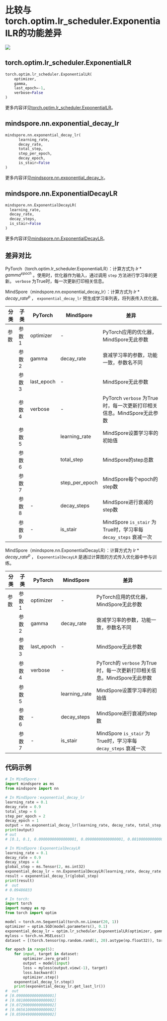 # 比较与torch.optim.lr_scheduler.ExponentialLR的功能差异

<a href="https://gitee.com/mindspore/docs/blob/r2.0.0-alpha/docs/mindspore/source_zh_cn/note/api_mapping/pytorch_diff/ExponentialDecayLR.md" target="_blank"><img src="https://mindspore-website.obs.cn-north-4.myhuaweicloud.com/website-images/r2.0.0-alpha/resource/_static/logo_source.png"></a>

## torch.optim.lr_scheduler.ExponentialLR

```python
torch.optim.lr_scheduler.ExponentialLR(
    optimizer,
    gamma,
    last_epoch=-1,
    verbose=False
)
```

更多内容详见[torch.optim.lr_scheduler.ExponentialLR](https://pytorch.org/docs/1.8.1/optim.html#torch.optim.lr_scheduler.ExponentialLR)。

## mindspore.nn.exponential_decay_lr

```python
mindspore.nn.exponential_decay_lr(
      learning_rate,
      decay_rate,
      total_step,
      step_per_epoch,
      decay_epoch,
      is_stair=False
)
```

更多内容详见[mindspore.nn.exponential_decay_lr](https://mindspore.cn/docs/zh-CN/r2.0.0-alpha/api_python/nn/mindspore.nn.exponential_decay_lr.html#mindspore.nn.exponential_decay_lr)。

## mindspore.nn.ExponentialDecayLR

```python
mindspore.nn.ExponentialDecayLR(
  learning_rate,
  decay_rate,
  decay_steps,
  is_stair=False
)
```

更多内容详见[mindspore.nn.ExponentialDecayLR](https://www.mindspore.cn/docs/zh-CN/r2.0.0-alpha/api_python/nn/mindspore.nn.ExponentialDecayLR.html#mindspore.nn.ExponentialDecayLR)。

## 差异对比

PyTorch（torch.optim.lr_scheduler.ExponentialLR）：计算方式为 $lr * gamma^{epoch}$ 。使用时，优化器作为输入，通过调用 `step` 方法进行学习率的更新。 `verbose` 为True时，每一次更新打印相关信息。

MindSpore（mindspore.nn.exponential_decay_lr）：计算方式为 $lr * decay\_rate^{p}$ ， `exponential_decay_lr` 预生成学习率列表，将列表传入优化器。

| 分类 | 子类  | PyTorch | MindSpore | 差异                 |
| ---- | ----- | ------- | --------- | -------------------- |
| 参数 | 参数1 | optimizer   |     -   | PyTorch应用的优化器，MindSpore无此参数 |
|      | 参数2 | gamma |   decay_rate   | 衰减学习率的参数，功能一致，参数名不同 |
|      | 参数3 | last_epoch |  - | MindSpore无此参数 |
|      | 参数4 | verbose |   -     | PyTorch `verbose` 为True时，每一次更新打印相关信息。MindSpore无此参数 |
|      | 参数5 |  | learning_rate | MindSpore设置学习率的初始值 |
|      | 参数6 |  | total_step | MindSpore的step总数 |
|      | 参数7 |  | step_per_epoch | MindSpore每个epoch的step数 |
|      | 参数8 |    -   |  decay_steps   | MindSpore进行衰减的step数 |
|      | 参数9 |  -     |  is_stair   | MindSpore `is_stair` 为True时，学习率每 `decay_steps` 衰减一次 |

MindSpore（mindspore.nn.ExponentialDecayLR）：计算方式为 $lr * decay\_rate^{p}$ ， `ExponentialDecayLR` 是通过计算图的方式传入优化器中参与训练。

| 分类 | 子类  | PyTorch | MindSpore | 差异                 |
| ---- | ----- | ------- | --------- | -------------------- |
| 参数 | 参数1 | optimizer   |   -     | PyTorch应用的优化器，MindSpore无此参数 |
|      | 参数2 | gamma |   decay_rate   | 衰减学习率的参数，功能一致，参数名不同 |
|      | 参数3 | last_epoch |  - | MindSpore无此参数 |
|      | 参数4 | verbose |   -     | PyTorch的 `verbose` 为True时，每一次更新打印相关信息。MindSpore无此参数 |
|      | 参数5 |  | learning_rate | MindSpore设置学习率的初始值 |
|      | 参数6 |    -   |  decay_steps   | MindSpore进行衰减的step数 |
|      | 参数7 |    -   |  is_stair   | MindSpore `is_stair` 为True时，学习率每 `decay_steps` 衰减一次 |

## 代码示例

```python
# In MindSpore：
import mindspore as ms
from mindspore import nn

# In MindSpore：exponential_decay_lr
learning_rate = 0.1
decay_rate = 0.9
total_step = 6
step_per_epoch = 2
decay_epoch = 1
output = nn.exponential_decay_lr(learning_rate, decay_rate, total_step, step_per_epoch, decay_epoch)
print(output)
# out
# [0.1, 0.1, 0.09000000000000001, 0.09000000000000001, 0.08100000000000002, 0.08100000000000002]

# In MindSpore：ExponentialDecayLR
learning_rate = 0.1
decay_rate = 0.9
decay_steps = 4
global_step = ms.Tensor(2, ms.int32)
exponential_decay_lr = nn.ExponentialDecayLR(learning_rate, decay_rate, decay_steps)
result = exponential_decay_lr(global_step)
print(result)
#  out
# 0.09486833

# In torch:
import torch
import numpy as np
from torch import optim

model = torch.nn.Sequential(torch.nn.Linear(20, 1))
optimizer = optim.SGD(model.parameters(), 0.1)
exponential_decay_lr = optim.lr_scheduler.ExponentialLR(optimizer, gamma=0.9)
myloss = torch.nn.MSELoss()
dataset = [(torch.tensor(np.random.rand(1, 20).astype(np.float32)), torch.tensor([1.]))]

for epoch in range(5):
    for input, target in dataset:
        optimizer.zero_grad()
        output = model(input)
        loss = myloss(output.view(-1), target)
        loss.backward()
        optimizer.step()
    exponential_decay_lr.step()
    print(exponential_decay_lr.get_last_lr())
#  out
# [0.09000000000000001]
# [0.08100000000000002]
# [0.07290000000000002]
# [0.06561000000000002]
# [0.05904900000000002]
```
